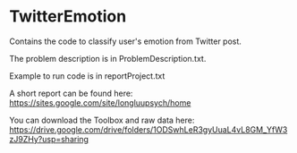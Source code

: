 # TwitterEmotion
Contains the code to classify user's emotion from Twitter post.

The problem description is in ProblemDescription.txt.

Example to run code is in reportProject.txt

A short report can be found here:
https://sites.google.com/site/longluupsych/home

You can download the Toolbox and raw data here:
https://drive.google.com/drive/folders/1ODSwhLeR3gyUuaL4vL8GM_YfW3zJ9ZHy?usp=sharing
